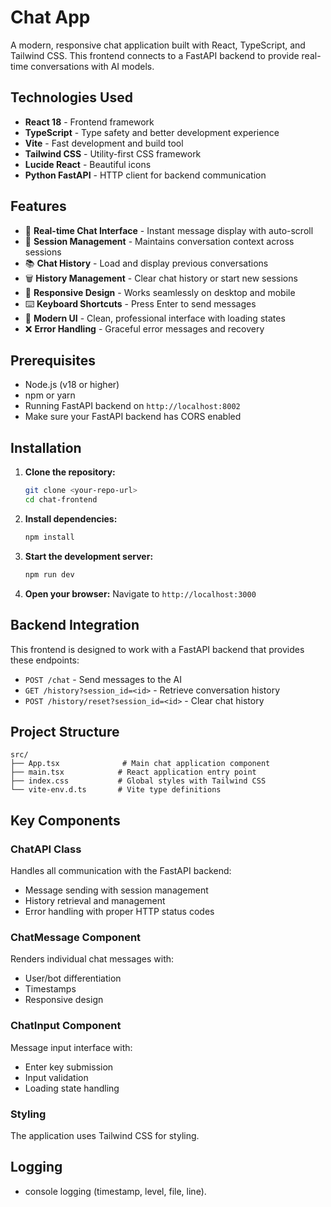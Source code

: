 # Chat App
A modern, responsive chat application built with React, TypeScript, and Tailwind CSS. This frontend connects to a FastAPI backend to provide real-time conversations with AI models.

## Technologies Used
- **React 18** - Frontend framework
- **TypeScript** - Type safety and better development experience
- **Vite** - Fast development and build tool
- **Tailwind CSS** - Utility-first CSS framework
- **Lucide React** - Beautiful icons
- **Python FastAPI** - HTTP client for backend communication

## Features
- 🚀 **Real-time Chat Interface** - Instant message display with auto-scroll
- 💬 **Session Management** - Maintains conversation context across sessions
- 📚 **Chat History** - Load and display previous conversations
- 🗑️ **History Management** - Clear chat history or start new sessions
- 📱 **Responsive Design** - Works seamlessly on desktop and mobile
- ⌨️ **Keyboard Shortcuts** - Press Enter to send messages
- 🎨 **Modern UI** - Clean, professional interface with loading states
- ❌ **Error Handling** - Graceful error messages and recovery

## Prerequisites
- Node.js (v18 or higher)
- npm or yarn
- Running FastAPI backend on `http://localhost:8002`
- Make sure your FastAPI backend has CORS enabled

## Installation
1. **Clone the repository:**
   ```bash
   git clone <your-repo-url>
   cd chat-frontend
   ```

2. **Install dependencies:**
   ```bash
   npm install
   ```

3. **Start the development server:**
   ```bash
   npm run dev
   ```

4. **Open your browser:**
   Navigate to `http://localhost:3000`

## Backend Integration

This frontend is designed to work with a FastAPI backend that provides these endpoints:

- `POST /chat` - Send messages to the AI
- `GET /history?session_id=<id>` - Retrieve conversation history
- `POST /history/reset?session_id=<id>` - Clear chat history

## Project Structure

```
src/
├── App.tsx              # Main chat application component
├── main.tsx            # React application entry point
├── index.css           # Global styles with Tailwind CSS
└── vite-env.d.ts       # Vite type definitions
```

## Key Components

### ChatAPI Class
Handles all communication with the FastAPI backend:
- Message sending with session management
- History retrieval and management
- Error handling with proper HTTP status codes

### ChatMessage Component
Renders individual chat messages with:
- User/bot differentiation
- Timestamps
- Responsive design

### ChatInput Component
Message input interface with:
- Enter key submission
- Input validation
- Loading state handling

### Styling
The application uses Tailwind CSS for styling.

## Logging
- console logging (timestamp, level, file, line).
